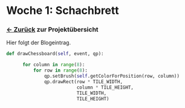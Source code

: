 # Woche 1: Schachbrett

### [<- Zurück](/index.md) zur Projektübersicht

Hier folgt der Blogeintrag.

```python
def drawChessboard(self, event, qp):

      for column in range(8):
          for row in range(8):
              qp.setBrush(self.getColorForPosition(row, column))
              qp.drawRect(row * TILE_WIDTH,
                          column * TILE_HEIGHT,
                          TILE_WIDTH,
                          TILE_HEIGHT)
```
